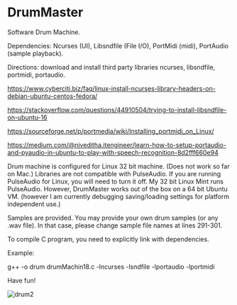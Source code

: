 # DrumMaster
Software Drum Machine.   

Dependencies: Ncurses (UI), Libsndfile (File I/O), PortMidi (midi), PortAudio (sample playback).

Directions: download and install third party libraries ncurses, libsndfile, portmidi, portaudio. 

https://www.cyberciti.biz/faq/linux-install-ncurses-library-headers-on-debian-ubuntu-centos-fedora/

https://stackoverflow.com/questions/44910504/trying-to-install-libsndfile-on-ubuntu-16

https://sourceforge.net/p/portmedia/wiki/Installing_portmidi_on_Linux/

https://medium.com/@niveditha.itengineer/learn-how-to-setup-portaudio-and-pyaudio-in-ubuntu-to-play-with-speech-recognition-8d2fff660e94


Drum machine is configured for Linux 32 bit machine.  (Does not work so far on Mac.) Libraries are not compatible with PulseAudio.  If you are running PulseAudio for Linux, you will need to turn it off.  My 32 bit Linux Mint runs PulseAudio.  However, DrumMaster works out of the box on a 64 bit Ubuntu VM.  (however I am currently debugging saving/loading settings for platform independent use.)

Samples are provided.  You may provide your own drum samples (or any .wav file).  In that case, please change sample file names at lines 291-301.

To compile C program, you need to explicitly link with dependencies.

Example: 

g++ -o drum drumMachin18.c -lncurses -lsndfile -lportaudio -lportmidi



Have fun!

![drum2](https://user-images.githubusercontent.com/23005392/55602767-05d42200-571c-11e9-8bac-65053d6fe242.png)
